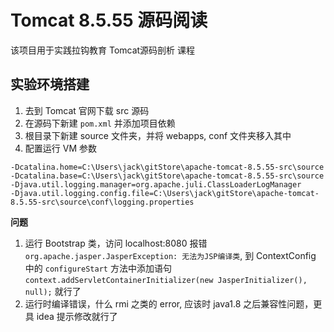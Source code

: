 # Tomcat 8.5.55 源码阅读

该项目用于实践拉钩教育 Tomcat源码剖析 课程

## 实验环境搭建

1. 去到 Tomcat 官网下载 src 源码
1. 在源码下新建 `pom.xml` 并添加项目依赖
1. 根目录下新建 source 文件夹，并将 webapps, conf 文件夹移入其中
1. 配置运行 VM 参数

```默认启动参数
-Dcatalina.home=C:\Users\jack\gitStore\apache-tomcat-8.5.55-src\source
-Dcatalina.base=C:\Users\jack\gitStore\apache-tomcat-8.5.55-src\source
-Djava.util.logging.manager=org.apache.juli.ClassLoaderLogManager
-Djava.util.logging.config.file=C:\Users\jack\gitStore\apache-tomcat-8.5.55-src\source\conf\logging.properties
```

**问题**

1. 运行 Bootstrap 类，访问 localhost:8080 报错 `org.apache.jasper.JasperException: 无法为JSP编译类`, 到 ContextConfig 中的 `configureStart` 方法中添加语句 `context.addServletContainerInitializer(new JasperInitializer(), null);` 就行了
1. 运行时编译错误，什么 rmi 之类的 error, 应该时 java1.8 之后兼容性问题，更具 idea 提示修改就行了
